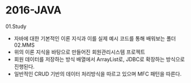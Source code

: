 # 2016-JAVA
01.Study <br/>
- 자바에 대한 기본적인 이론 지식과 이를 실제 예시 코드를 통해 배워보는 폴더 <br/>
02.MMS <br/>
- 위의 이론 지식을 바탕으로 만들어진 회원관리시스템 프로젝트 <br/>
- 회원 데이터를 저장하는 방식 배열에서 ArrayList로, JDBC로 확장하는 방식으로 진행된다. <br/>
- 일반적인 CRUD 기반의 데이터 처리방식을 따르고 있으며 MFC 패턴을 따른다. <br/>
